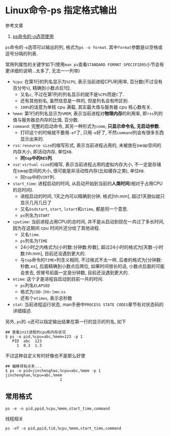 # Linux命令-ps 指定格式输出

参考文章

1. [ps命令的-o选项使用](http://fantefei.blog.51cto.com/2229719/1425304)

`ps`命令的`-o`选项可以输出的列, 格式为`ps -o format`. 其中`format`参数是以空格或逗号分隔的列表. 

常用列属性的关键字如下(使用`man ps`查看`STANDARD FORMAT SPECIFIERS`小节会有更详细的说明...太多了, 无法一一列举)

- `%cpu`: 在第1行的列名显示为`%CPU`, 表示当前进程CPU利用率, 百分数(不过没有百分号`%`), 精确到小数点后1位. 
    - 又名`c`, 不过在第1列的列名显示的就不是`%CPU`而是`C`了.
    - 还有其他别名, 虽然信息是一样的, 但是列名会有所区别.
    - `100%`的话意为单核 cpu 满载, 其实最大值与服务器 cpu 核心数有关.
- `%mem`: 第1行的列名显示为`%MEM`, 表示当前进程对**物理内存**的利用率, 即`rss`列的值与服务器总内存的比值, 百分数.
- `command`: 完整的启动命令, 其另一种形式为`comm`, **只显示命令名, 无启动参数**.
    - 打印这个的时候就不要用`-ef`了, 只用`-e`好了, 不然`command`列会有很多东西显示出来的.
- `rss`: `resource size`的缩写形式, 表示当前进程占用的, 未被放在swap空间的内存大小, 即活动内存, 单位`KB`. 
    - **同`top`中的`RES`列**.
- `vsz`: `virtual size`的缩写, 表示当前进程占用的虚拟内存大小, 不一定是存储在swap空间的大小, 很可能是非活动性内存(比如缓存之类<???>), 单位`KB`. 
    - 同`top`中的`VIRT`列.
- `start_time`: 进程启动的时间, 从启动开始到当前的**人类时间**(相对于占用CPU的总时间). 
    - 进程启动的时间, 1天之内可以精确到分钟, 格式[hh:mm], 超过1天貌似就只显示几月几日了
    - 又名`bsdstart`, `start`, `lstart`和`stime`, 都是同一个意思. 
    - `ps`列名为`START`
- `cputime`: 当前进程占用CPU的总时间, 并不是从启动到现在一共过了多长时间, 因为在这期间 cpu 时间片还分给了其他进程.
    - 又名`time`.
    - `ps`列名为`TIME`
    - 24小时之内格式为[小时数:分钟数:秒数], 超过24小时的格式为[天数-小时数:hh:mm], 目前还没遇到更大的.
    - 与`top`命令的`TIME+`列含义相同, 不过格式不太一样, 后者的格式为[分钟数:秒数.xx], 后面精确到小数点后两位, 如果时间很长的话, 小数点后面的可能会舍去, 但冒号前面一定是分钟数, 目前还没遇到更大的.
- `etime`: 这个才是进程自启动到目前一共的时间.
    - `ps`列名`ELAPSED`
    - 格式为`[DD-]hh:]mm:ss`
    - 还有个`etimes`, 表示总秒数
- `stat`: 当前进程运行状态, man手册中`PROCESS STATE CODES`章节有对状态码的详细描述.

另外, `ps`的`-o`还可以指定输出结果在第一行的显示的列名, 如下

```console
## 查看init进程的cpu和内存状况
$ ps -o pid,%cpu=abc,%mem=123 -p 1
   PID  abc  123
     1  0.3  1.3
```

不过这种自定义有时好像也不是那么好使

```console
## 偏移得有点多...
$ ps -o pid=jinchenghao,%cpu=abc,%mem -p 1
jinchenghao,%cpu=abc,%mem
                        1
```

## 常用格式

```
ps -e -o pid,ppid,%cpu,%mem,start_time,command
```

线程相关

```
ps -eT -o pid,ppid,tid,%cpu,%mem,start_time,command
```
